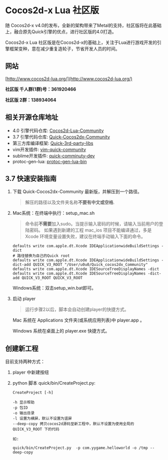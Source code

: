 # Cocos2d-x Lua 社区版

随 Cocos2d-x v4.0的发布，全新的架构带来了Metal的支持，社区版将在此基础上，融合原先Quick引擎的优点，进行社区版的4.0打造。

Cocos2d-x Lua 社区版是在Cocos2d-x的基础上，关注于Lua进行游戏开发的引擎框架变种，意在减少重复造轮子，节省开发人员的时间。

## 网站

[http://www.cocos2d-lua.org/](http://www.cocos2d-lua.org/)

**社区版 千人群(1群)号：361920466**

**社区版 2群：138934064**

## 相关开源仓库地址

* 4.0 引擎代码仓库: [Cocos2d-Lua-Community](https://github.com/u0u0/Cocos2d-Lua-Community)
* 3.7 引擎代码仓库: [Quick-Cocos2dx-Community](https://github.com/u0u0/Quick-Cocos2dx-Community)
* 第三方库编译框架: [Quick-3rd-party-libs](https://github.com/u0u0/Quick-3rd-party-libs)
* vim开发插件: [vim-quick-community](https://github.com/u0u0/vim-quick-community)
* sublime开发插件: [quick-comminuty-dev](https://github.com/u0u0/quick-comminuty-dev)
* protoc-gen-lua: [protoc-gen-lua-bin](https://github.com/u0u0/protoc-gen-lua-bin)

## 3.7 快速安装指南

1. 下载 Quick-Cocos2dx-Community 最新版，并解压到一个路径。

	> 解压的路径以及文件夹名称**不要有中文或空格**.

2. Mac系统：在终端中执行：setup_mac.sh
	> 命令前**不需要**加入sudo。当提示输入密码的时候，请输入当前用户的登陆密码。 如果遇到新建的工程 mac_ios 项目不能编译通过，多是 Xcode 环境变量设置失败，建议在终端手动输入下面的命令。

	```
    defaults write com.apple.dt.Xcode IDEApplicationwideBuildSettings -dict
	# 路径替换为自己的Quick root
	defaults write com.apple.dt.Xcode IDEApplicationwideBuildSettings -dict-add QUICK_V3_ROOT "/User/u0u0/Quick_cocos2dx_Community"
	defaults write com.apple.dt.Xcode IDESourceTreeDisplayNames -dict
	defaults write com.apple.dt.Xcode IDESourceTreeDisplayNames -dict-add QUICK_V3_ROOT QUICK_V3_ROOT
    ```

	Windows系统：双击setup_win.bat即可。

3. 启动 player

	> 运行步骤2以后，脚本会自动创建player的快捷方式。

	Mac 系统在 Applications 文件夹(或系统应用列表)中 player.app 。

	Windows 系统在桌面上的 player.exe 快捷方式。

## 创建新工程	 

目前支持两种方式：

1. player 中新建按纽

2. python 脚本 quick/bin/CreateProject.py:

	```shell
    CreateProject [-h]

    -h 显示帮助
    -p 包ID
    -o 输出目录
    -l 设置为横屏，默认不设置为竖屏
    --deep-copy 拷贝cocos2d源码至新工程中，默认不设置为使用全局的 QUICK_V3_ROOT 下的代码
	
	如:
	
	quick/bin/CreateProject.py  -p com.yygame.helloworld -o /tmp --deep-copy
	```
